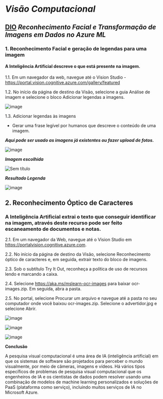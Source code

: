 # *Visão Computacional*

## [DIO](https://www.dio.me/) ***Reconhecimento Facial e Transformação de Imagens em Dados no Azure ML***

### 1. Reconhecimento Facial e geração de legendas para uma imagem

#### A Inteligência Artificial descreve o que está presente na imagem.

1.1. Em um navegador da web, navegue até o Vision Studio - https://portal.vision.cognitive.azure.com/gallery/featured

1.2. No início da página de destino da Visão, selecione a guia Análise de imagem e selecione o bloco Adicionar legendas a imagens.

![image](https://github.com/Marcia520/DIO-Reconhecimento-Facial-e-transformacao-de-imagens-em-Dados-no-Azure-ML/assets/56965551/ac8387ab-473d-4485-be4b-c8a14be98bbf)

1.3. Adicionar legendas às imagens

* Gerar uma frase legível por humanos que descreve o conteúdo de uma imagem.

***Aqui pode ser usado as imagens já existentes ou fazer upload de fotos.***

![image](https://github.com/Marcia520/DIO-Reconhecimento-Facial-e-transformacao-de-imagens-em-Dados-no-Azure-ML/assets/56965551/ea9ff1e6-04b1-4073-91a1-0751c2f55665)

***Imagem escolhida***

![Sem título](https://github.com/Marcia520/DIO-Reconhecimento-Facial-e-transformacao-de-imagens-em-Dados-no-Azure-ML/assets/56965551/b390a39d-bcd7-4459-81c2-09b0dc63e62d)

***Resultado Legenda***

![image](https://github.com/Marcia520/DIO-Reconhecimento-Facial-e-transformacao-de-imagens-em-Dados-no-Azure-ML/assets/56965551/f94804ea-233f-4560-89b3-316c25a62ebd)

## 2. Reconhecimento Óptico de Caracteres

### A Inteligência Artificial extrai o texto que conseguir identificar na imagem, através deste recurso pode ser feito escaneamento de documentos e notas.

2.1. Em um navegador da Web, navegue até o Vision Studio em https://portalvision.cognitive.azure.com.

2.2. No início da página de destino da Visão, selecione Reconhecimento óptico de caracteres e, em seguida, extrair texto do bloco de imagens.

2.3. Sob o subtítulo Try It Out, reconheça a política de uso de recursos lendo e marcando a caixa.

2.4. Selecione https://aka.ms/mslearn-ocr-images para baixar ocr-images.zip. Em seguida, abra a pasta.

2.5. No portal, selecione Procurar um arquivo e navegue até a pasta no seu computador onde você baixou ocr-images.zip. Selecione o advertidor.jpg e selecione Abrir.

![image](https://github.com/Marcia520/DIO-Reconhecimento-Facial-e-transformacao-de-imagens-em-Dados-no-Azure-ML/assets/56965551/0ed2c676-5d5c-4256-be75-a9572f16d7a9)

![image](https://github.com/Marcia520/DIO-Reconhecimento-Facial-e-transformacao-de-imagens-em-Dados-no-Azure-ML/assets/56965551/a7d3f0bb-d802-4df7-9ab7-ffae3fe31c4d)

![image](https://github.com/Marcia520/DIO-Reconhecimento-Facial-e-transformacao-de-imagens-em-Dados-no-Azure-ML/assets/56965551/62b302c7-4803-4dbc-b2eb-aa734f97b33f)

**Conclusão**

A pesquisa visual computacional é uma área de IA (inteligência artificial) em que os sistemas de software são projetados para perceber o mundo visualmente, por meio de câmeras, imagens e vídeos. Há vários tipos específicos de problemas de pesquisa visual computacional que os engenheiros de IA e os cientistas de dados podem resolver usando uma combinação de modelos de machine learning personalizados e soluções de PaaS (plataforma como serviço), incluindo muitos serviços de IA no Microsoft Azure.






